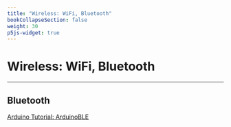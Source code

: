 ```yaml
---
title: "Wireless: WiFi, Bluetooth"
bookCollapseSection: false
weight: 30
p5js-widget: true
---
```


# Wireless: WiFi, Bluetooth

---


## Bluetooth

[Arduino Tutorial: ArduinoBLE](https://docs.arduino.cc/tutorials/nano-rp2040-connect/rp2040-ble-device-to-device)